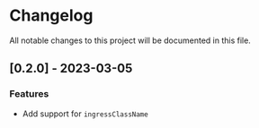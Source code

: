 # Changelog

All notable changes to this project will be documented in this file.

## [0.2.0] - 2023-03-05

### Features

- Add support for `ingressClassName`

